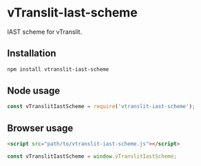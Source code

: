 # vTranslit-Iast-scheme

IAST scheme for vTranslit.

## Installation

```bash
npm install vtranslit-iast-scheme
```

## Node usage

```js
const vTranslitIastScheme = require('vtranslit-iast-scheme');
```

## Browser usage

```html
<script src="path/to/vtranslit-iast-scheme.js"></script>
```

```js
const vTranslitIastScheme = window.vTranslitIastScheme;
```

